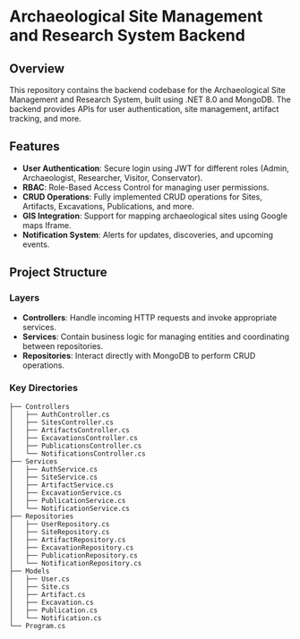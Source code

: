 # Archaeological Site Management and Research System Backend

## Overview
This repository contains the backend codebase for the Archaeological Site Management and Research System, built using .NET 8.0 and MongoDB. The backend provides APIs for user authentication, site management, artifact tracking, and more.

## Features
- **User Authentication**: Secure login using JWT for different roles (Admin, Archaeologist, Researcher, Visitor, Conservator).
- **RBAC**: Role-Based Access Control for managing user permissions.
- **CRUD Operations**: Fully implemented CRUD operations for Sites, Artifacts, Excavations, Publications, and more.
- **GIS Integration**: Support for mapping archaeological sites using Google maps Iframe.
- **Notification System**: Alerts for updates, discoveries, and upcoming events.

## Project Structure

### Layers
- **Controllers**: Handle incoming HTTP requests and invoke appropriate services.
- **Services**: Contain business logic for managing entities and coordinating between repositories.
- **Repositories**: Interact directly with MongoDB to perform CRUD operations.

### Key Directories
```plaintext
├── Controllers
│   ├── AuthController.cs
│   ├── SitesController.cs
│   ├── ArtifactsController.cs
│   ├── ExcavationsController.cs
│   ├── PublicationsController.cs
│   └── NotificationsController.cs
├── Services
│   ├── AuthService.cs
│   ├── SiteService.cs
│   ├── ArtifactService.cs
│   ├── ExcavationService.cs
│   ├── PublicationService.cs
│   └── NotificationService.cs
├── Repositories
│   ├── UserRepository.cs
│   ├── SiteRepository.cs
│   ├── ArtifactRepository.cs
│   ├── ExcavationRepository.cs
│   ├── PublicationRepository.cs
│   └── NotificationRepository.cs
├── Models
│   ├── User.cs
│   ├── Site.cs
│   ├── Artifact.cs
│   ├── Excavation.cs
│   ├── Publication.cs
│   └── Notification.cs
└── Program.cs
